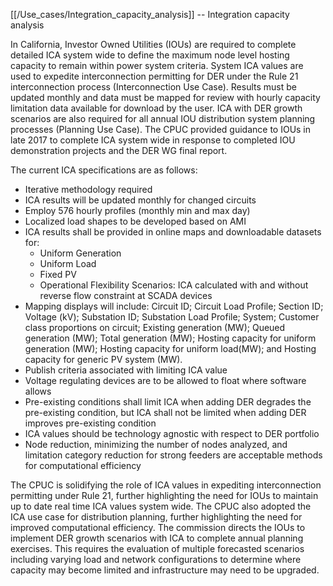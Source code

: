 [[/Use_cases/Integration_capacity_analysis]] -- Integration capacity analysis

In California, Investor Owned Utilities (IOUs) are required to complete detailed ICA system wide to define the maximum node level hosting capacity to remain within power system criteria. System ICA values are used to expedite interconnection permitting for DER under the Rule 21 interconnection process (Interconnection Use Case). Results must be updated monthly and data must be mapped for review with hourly capacity limitation data available for download by the user. ICA with DER growth scenarios are also required for all annual IOU distribution system planning processes (Planning Use Case). The CPUC provided guidance to IOUs in late 2017 to complete ICA system wide in response to completed IOU demonstration projects and the DER WG final report. 

The current ICA specifications are as follows: 
 - Iterative methodology required
 - ICA results will be updated monthly for changed circuits
 - Employ 576 hourly profiles (monthly min and max day)
 - Localized load shapes to be developed based on AMI
 - ICA results shall be provided in online maps and downloadable datasets for: 
   - Uniform Generation
   - Uniform Load
   - Fixed PV 
   - Operational Flexibility Scenarios: ICA calculated with and without reverse flow constraint at SCADA devices 
 - Mapping displays will include:  Circuit ID; Circuit Load Profile; Section ID; Voltage (kV); Substation ID; Substation Load Profile; System; Customer class proportions on circuit; Existing generation (MW); Queued generation (MW); Total generation (MW); Hosting capacity for uniform generation (MW); Hosting capacity for uniform load(MW); and Hosting capacity for generic PV system (MW). 
 - Publish criteria associated with limiting ICA value
 - Voltage regulating devices are to be allowed to float where software allows 
 - Pre-existing conditions shall limit ICA when adding DER degrades the pre-existing condition, but ICA shall not be limited when adding DER improves pre-existing condition
 - ICA values should be technology agnostic with respect to DER portfolio
 - Node reduction, minimizing the number of nodes analyzed, and limitation category reduction for strong feeders are acceptable methods for computational efficiency

The CPUC is solidifying the role of ICA values in expediting interconnection permitting under Rule 21, further highlighting the need for IOUs to maintain up to date real time ICA values system wide. The CPUC also adopted the ICA use case for distribution planning, further highlighting the need for improved computational efficiency. The commission directs the IOUs to implement DER growth scenarios with ICA to complete annual planning exercises. This requires the evaluation of multiple forecasted scenarios including varying load and network configurations to determine where capacity may become limited and infrastructure may need to be upgraded. 
